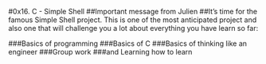 #0x16. C - Simple Shell
##Important message from Julien
##It’s time for the famous Simple Shell project. This is one of the most anticipated project and also one that will challenge you a lot about everything you have learn so far:

###Basics of programming
###Basics of C
###Basics of thinking like an engineer
###Group work
###and Learning how to learn
